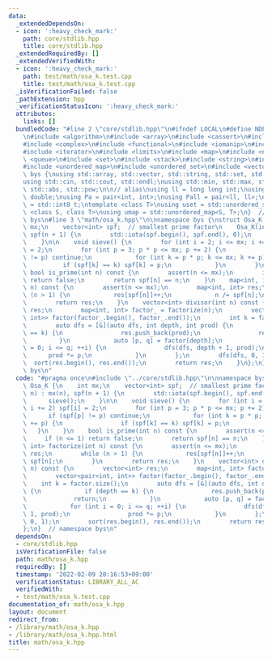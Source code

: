 ```yaml
---
data:
  _extendedDependsOn:
  - icon: ':heavy_check_mark:'
    path: core/stdlib.hpp
    title: core/stdlib.hpp
  _extendedRequiredBy: []
  _extendedVerifiedWith:
  - icon: ':heavy_check_mark:'
    path: test/math/osa_k.test.cpp
    title: test/math/osa_k.test.cpp
  _isVerificationFailed: false
  _pathExtension: hpp
  _verificationStatusIcon: ':heavy_check_mark:'
  attributes:
    links: []
  bundledCode: "#line 2 \"core/stdlib.hpp\"\n#ifndef LOCAL\n#define NDEBUG\n#endif\n\
    \n#include <algorithm>\n#include <array>\n#include <cassert>\n#include <cmath>\n\
    #include <complex>\n#include <functional>\n#include <iomanip>\n#include <iostream>\n\
    #include <iterator>\n#include <limits>\n#include <map>\n#include <numeric>\n#include\
    \ <queue>\n#include <set>\n#include <stack>\n#include <string>\n#include <type_traits>\n\
    #include <unordered_map>\n#include <unordered_set>\n#include <vector>\n\nnamespace\
    \ bys {\nusing std::array, std::vector, std::string, std::set, std::map, std::pair;\n\
    using std::cin, std::cout, std::endl;\nusing std::min, std::max, std::sort, std::reverse,\
    \ std::abs, std::pow;\n\n// alias\nusing ll = long long int;\nusing ld = long\
    \ double;\nusing Pa = pair<int, int>;\nusing Pall = pair<ll, ll>;\nusing ibool\
    \ = std::int8_t;\ntemplate <class T>\nusing uset = std::unordered_set<T>;\ntemplate\
    \ <class S, class T>\nusing umap = std::unordered_map<S, T>;\n}  // namespace\
    \ bys\n#line 3 \"math/osa_k.hpp\"\n\nnamespace bys {\nstruct Osa_K {\n    int\
    \ mx;\n    vector<int> spf;  // smallest prime factor\n    Osa_K(int n) : mx(n),\
    \ spf(n + 1) {\n        std::iota(spf.begin(), spf.end(), 0);\n        sieve();\n\
    \    }\n\n    void sieve() {\n        for (int i = 2; i <= mx; i += 2) spf[i]\
    \ = 2;\n        for (int p = 3; p * p <= mx; p += 2) {\n            if (spf[p]\
    \ != p) continue;\n            for (int k = p * p; k <= mx; k += p) {\n      \
    \          if (spf[k] == k) spf[k] = p;\n            }\n        }\n    }\n   \
    \ bool is_prime(int n) const {\n        assert(n <= mx);\n        if (n <= 1)\
    \ return false;\n        return spf[n] == n;\n    }\n    map<int, int> factorize(int\
    \ n) const {\n        assert(n <= mx);\n        map<int, int> res;\n        while\
    \ (n > 1) {\n            res[spf[n]]++;\n            n /= spf[n];\n        }\n\
    \        return res;\n    }\n    vector<int> divisor(int n) const {\n        vector<int>\
    \ res;\n        map<int, int> factor_ = factorize(n);\n        vector<pair<int,\
    \ int>> factor(factor_.begin(), factor_.end());\n        int k = factor.size();\n\
    \        auto dfs = [&](auto dfs, int depth, int prod) {\n            if (depth\
    \ == k) {\n                res.push_back(prod);\n                return;\n   \
    \         }\n            auto [p, q] = factor[depth];\n            for (int i\
    \ = 0; i <= q; ++i) {\n                dfs(dfs, depth + 1, prod);\n          \
    \      prod *= p;\n            }\n        };\n        dfs(dfs, 0, 1);\n      \
    \  sort(res.begin(), res.end());\n        return res;\n    }\n};\n}  // namespace\
    \ bys\n"
  code: "#pragma once\n#include \"../core/stdlib.hpp\"\n\nnamespace bys {\nstruct\
    \ Osa_K {\n    int mx;\n    vector<int> spf;  // smallest prime factor\n    Osa_K(int\
    \ n) : mx(n), spf(n + 1) {\n        std::iota(spf.begin(), spf.end(), 0);\n  \
    \      sieve();\n    }\n\n    void sieve() {\n        for (int i = 2; i <= mx;\
    \ i += 2) spf[i] = 2;\n        for (int p = 3; p * p <= mx; p += 2) {\n      \
    \      if (spf[p] != p) continue;\n            for (int k = p * p; k <= mx; k\
    \ += p) {\n                if (spf[k] == k) spf[k] = p;\n            }\n     \
    \   }\n    }\n    bool is_prime(int n) const {\n        assert(n <= mx);\n   \
    \     if (n <= 1) return false;\n        return spf[n] == n;\n    }\n    map<int,\
    \ int> factorize(int n) const {\n        assert(n <= mx);\n        map<int, int>\
    \ res;\n        while (n > 1) {\n            res[spf[n]]++;\n            n /=\
    \ spf[n];\n        }\n        return res;\n    }\n    vector<int> divisor(int\
    \ n) const {\n        vector<int> res;\n        map<int, int> factor_ = factorize(n);\n\
    \        vector<pair<int, int>> factor(factor_.begin(), factor_.end());\n    \
    \    int k = factor.size();\n        auto dfs = [&](auto dfs, int depth, int prod)\
    \ {\n            if (depth == k) {\n                res.push_back(prod);\n   \
    \             return;\n            }\n            auto [p, q] = factor[depth];\n\
    \            for (int i = 0; i <= q; ++i) {\n                dfs(dfs, depth +\
    \ 1, prod);\n                prod *= p;\n            }\n        };\n        dfs(dfs,\
    \ 0, 1);\n        sort(res.begin(), res.end());\n        return res;\n    }\n\
    };\n}  // namespace bys\n"
  dependsOn:
  - core/stdlib.hpp
  isVerificationFile: false
  path: math/osa_k.hpp
  requiredBy: []
  timestamp: '2022-02-09 20:16:53+09:00'
  verificationStatus: LIBRARY_ALL_AC
  verifiedWith:
  - test/math/osa_k.test.cpp
documentation_of: math/osa_k.hpp
layout: document
redirect_from:
- /library/math/osa_k.hpp
- /library/math/osa_k.hpp.html
title: math/osa_k.hpp
---
```

